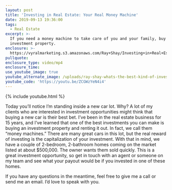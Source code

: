 ```yaml
---
layout: post
title: 'Investing in Real Estate: Your Real Money Machine'
date: 2019-09-13 19:36:00
tags:
  - Real Estate
excerpt: >-
  If you need a money machine to take care of you and your family, buy an
  investment property.
enclosure: >-
  https://vyralmarketing.s3.amazonaws.com/Ray+Shay/Investing+in+Real+Estate-+Your+Real+Money+Machine.mp4
pullquote:
enclosure_type: video/mp4
enclosure_time:
use_youtube_image: true
youtube_alternate_image: /uploads/ray-shay-whats-the-best-kind-of-investment-you-can-make-youtube.jpg
youtube_code: 'https://youtu.be/ZCGWzYeN4i4'
---
```


{% include youtube.html %}

Today you’ll notice I’m standing inside a new car lot. Why? A lot of my clients who are interested in investment opportunities might think that buying a new car is their best bet. I’ve been in the real estate business for 15 years, and I’ve learned that one of the best investments you can make is buying an investment property and renting it out. In fact, we call them “money machines.” There are many great cars in this lot, but the real reward of investing is the capitalization of your investment. With that in mind, we have a couple of 2-bedroom, 2-bathroom homes coming on the market listed at about $500,000. The owner wants them sold quickly. This is a great investment opportunity, so get in touch with an agent or someone on my team and see what your payout would be if you invested in one of these homes.

If you have any questions in the meantime, feel free to give me a call or send me an email. I’d love to speak with you.